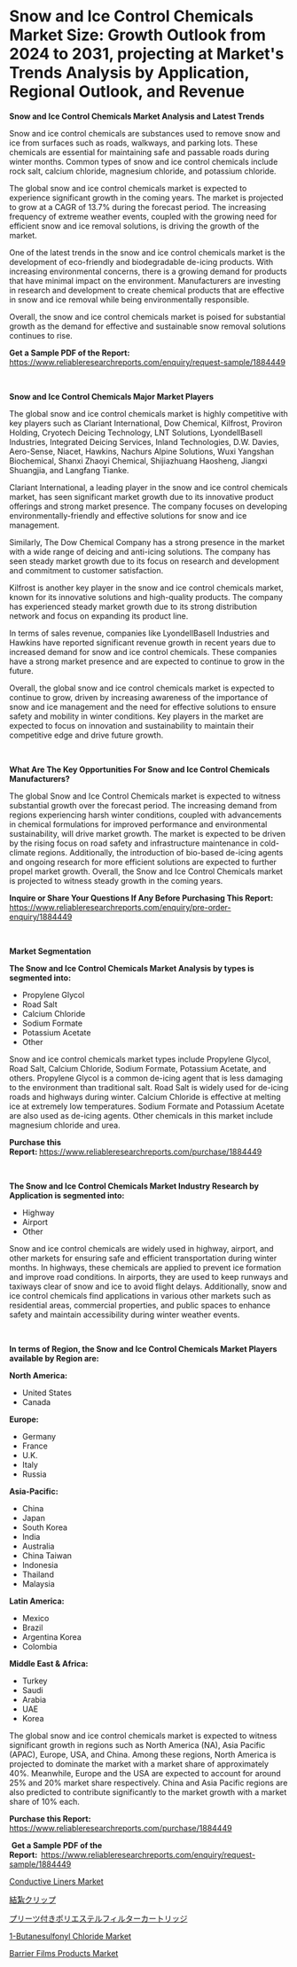 <p><h1>Snow and Ice Control Chemicals Market Size: Growth Outlook from 2024 to 2031, projecting at Market's Trends Analysis by Application, Regional Outlook, and Revenue</h1></p><p><strong>Snow and Ice Control Chemicals Market Analysis and Latest Trends</strong></p>
<p><p>Snow and ice control chemicals are substances used to remove snow and ice from surfaces such as roads, walkways, and parking lots. These chemicals are essential for maintaining safe and passable roads during winter months. Common types of snow and ice control chemicals include rock salt, calcium chloride, magnesium chloride, and potassium chloride.</p><p>The global snow and ice control chemicals market is expected to experience significant growth in the coming years. The market is projected to grow at a CAGR of 13.7% during the forecast period. The increasing frequency of extreme weather events, coupled with the growing need for efficient snow and ice removal solutions, is driving the growth of the market.</p><p>One of the latest trends in the snow and ice control chemicals market is the development of eco-friendly and biodegradable de-icing products. With increasing environmental concerns, there is a growing demand for products that have minimal impact on the environment. Manufacturers are investing in research and development to create chemical products that are effective in snow and ice removal while being environmentally responsible.</p><p>Overall, the snow and ice control chemicals market is poised for substantial growth as the demand for effective and sustainable snow removal solutions continues to rise.</p></p>
<p><strong>Get a Sample PDF of the Report:&nbsp;</strong> <a href="https://www.reliableresearchreports.com/enquiry/request-sample/1884449">https://www.reliableresearchreports.com/enquiry/request-sample/1884449</a></p>
<p>&nbsp;</p>
<p><strong>Snow and Ice Control Chemicals Major Market Players</strong></p>
<p><p>The global snow and ice control chemicals market is highly competitive with key players such as Clariant International, Dow Chemical, Kilfrost, Proviron Holding, Cryotech Deicing Technology, LNT Solutions, LyondellBasell Industries, Integrated Deicing Services, Inland Technologies, D.W. Davies, Aero-Sense, Niacet, Hawkins, Nachurs Alpine Solutions, Wuxi Yangshan Biochemical, Shanxi Zhaoyi Chemical, Shijiazhuang Haosheng, Jiangxi Shuangjia, and Langfang Tianke.</p><p>Clariant International, a leading player in the snow and ice control chemicals market, has seen significant market growth due to its innovative product offerings and strong market presence. The company focuses on developing environmentally-friendly and effective solutions for snow and ice management.</p><p>Similarly, The Dow Chemical Company has a strong presence in the market with a wide range of deicing and anti-icing solutions. The company has seen steady market growth due to its focus on research and development and commitment to customer satisfaction.</p><p>Kilfrost is another key player in the snow and ice control chemicals market, known for its innovative solutions and high-quality products. The company has experienced steady market growth due to its strong distribution network and focus on expanding its product line.</p><p>In terms of sales revenue, companies like LyondellBasell Industries and Hawkins have reported significant revenue growth in recent years due to increased demand for snow and ice control chemicals. These companies have a strong market presence and are expected to continue to grow in the future.</p><p>Overall, the global snow and ice control chemicals market is expected to continue to grow, driven by increasing awareness of the importance of snow and ice management and the need for effective solutions to ensure safety and mobility in winter conditions. Key players in the market are expected to focus on innovation and sustainability to maintain their competitive edge and drive future growth.</p></p>
<p>&nbsp;</p>
<p><strong>What Are The Key Opportunities For Snow and Ice Control Chemicals Manufacturers?</strong></p>
<p><p>The global Snow and Ice Control Chemicals market is expected to witness substantial growth over the forecast period. The increasing demand from regions experiencing harsh winter conditions, coupled with advancements in chemical formulations for improved performance and environmental sustainability, will drive market growth. The market is expected to be driven by the rising focus on road safety and infrastructure maintenance in cold-climate regions. Additionally, the introduction of bio-based de-icing agents and ongoing research for more efficient solutions are expected to further propel market growth. Overall, the Snow and Ice Control Chemicals market is projected to witness steady growth in the coming years.</p></p>
<p><strong>Inquire or Share Your Questions If Any Before Purchasing This Report:</strong> <a href="https://www.reliableresearchreports.com/enquiry/pre-order-enquiry/1884449">https://www.reliableresearchreports.com/enquiry/pre-order-enquiry/1884449</a></p>
<p>&nbsp;</p>
<p><strong>Market Segmentation</strong></p>
<p><strong>The Snow and Ice Control Chemicals Market Analysis by types is segmented into:</strong></p>
<p><ul><li>Propylene Glycol</li><li>Road Salt</li><li>Calcium Chloride</li><li>Sodium Formate</li><li>Potassium Acetate</li><li>Other</li></ul></p>
<p><p>Snow and ice control chemicals market types include Propylene Glycol, Road Salt, Calcium Chloride, Sodium Formate, Potassium Acetate, and others. Propylene Glycol is a common de-icing agent that is less damaging to the environment than traditional salt. Road Salt is widely used for de-icing roads and highways during winter. Calcium Chloride is effective at melting ice at extremely low temperatures. Sodium Formate and Potassium Acetate are also used as de-icing agents. Other chemicals in this market include magnesium chloride and urea.</p></p>
<p><strong>Purchase this Report:&nbsp;</strong><a href="https://www.reliableresearchreports.com/purchase/1884449">https://www.reliableresearchreports.com/purchase/1884449</a></p>
<p>&nbsp;</p>
<p><strong>The Snow and Ice Control Chemicals Market Industry Research by Application is segmented into:</strong></p>
<p><ul><li>Highway</li><li>Airport</li><li>Other</li></ul></p>
<p><p>Snow and ice control chemicals are widely used in highway, airport, and other markets for ensuring safe and efficient transportation during winter months. In highways, these chemicals are applied to prevent ice formation and improve road conditions. In airports, they are used to keep runways and taxiways clear of snow and ice to avoid flight delays. Additionally, snow and ice control chemicals find applications in various other markets such as residential areas, commercial properties, and public spaces to enhance safety and maintain accessibility during winter weather events.</p></p>
<p>&nbsp;</p>
<p><strong>In terms of Region, the Snow and Ice Control Chemicals Market Players available by Region are:</strong></p>
<p>
    <p> <strong> North America: </strong>
        <ul>
            <li>United States</li>
            <li>Canada</li>
        </ul>
        </p> 
    <p> <strong> Europe: </strong>
        <ul>
            <li>Germany</li>
            <li>France</li>
            <li>U.K.</li>
            <li>Italy</li>
            <li>Russia</li>
        </ul>
        </p> 
    <p> <strong> Asia-Pacific: </strong>
        <ul>
            <li>China</li>
            <li>Japan</li>
            <li>South Korea</li>
            <li>India</li>
            <li>Australia</li>
            <li>China Taiwan</li>
            <li>Indonesia</li>
            <li>Thailand</li>
            <li>Malaysia</li>
        </ul>
        </p> 
    <p> <strong> Latin America: </strong>
        <ul>
            <li>Mexico</li>
            <li>Brazil</li>
            <li>Argentina Korea</li>
            <li>Colombia</li>
        </ul>
        </p> 
    <p> <strong> Middle East & Africa: </strong>
        <ul>
            <li>Turkey</li>
            <li>Saudi</li>
            <li>Arabia</li>
            <li>UAE</li>
            <li>Korea</li>
        </ul>
    </p>
    </p>
<p><p>The global snow and ice control chemicals market is expected to witness significant growth in regions such as North America (NA), Asia Pacific (APAC), Europe, USA, and China. Among these regions, North America is projected to dominate the market with a market share of approximately 40%. Meanwhile, Europe and the USA are expected to account for around 25% and 20% market share respectively. China and Asia Pacific regions are also predicted to contribute significantly to the market growth with a market share of 10% each.</p></p>
<p><strong>Purchase this Report: </strong><a href="https://www.reliableresearchreports.com/purchase/1884449">https://www.reliableresearchreports.com/purchase/1884449</a></p>
<p>&nbsp;<strong>Get a Sample PDF of the Report:&nbsp;&nbsp;</strong><a href="https://www.reliableresearchreports.com/enquiry/request-sample/1884449">https://www.reliableresearchreports.com/enquiry/request-sample/1884449</a></p>
<p><strong></strong></p>
<p><p><a href="https://issuu.com/reportprime-2/docs/conductive-liners-market-size-2030.pptx">Conductive Liners Market</a></p><p><a href="https://github.com/mreklxf44233/Market-Research-Report-List-1/blob/main/29093141856.md">結紮クリップ</a></p><p><a href="https://github.com/cbigkbh02719/Market-Research-Report-List-1/blob/main/64390931857.md">プリーツ付きポリエステルフィルターカートリッジ</a></p><p><a href="https://github.com/beatblasta/Market-Research-Report-List-2/blob/main/1-butanesulfonyl-chloride-market.md">1-Butanesulfonyl Chloride Market</a></p><p><a href="https://issuu.com/reportprime-2/docs/barrier-films-products-market-size-2030.pptx">Barrier Films Products Market</a></p></p>